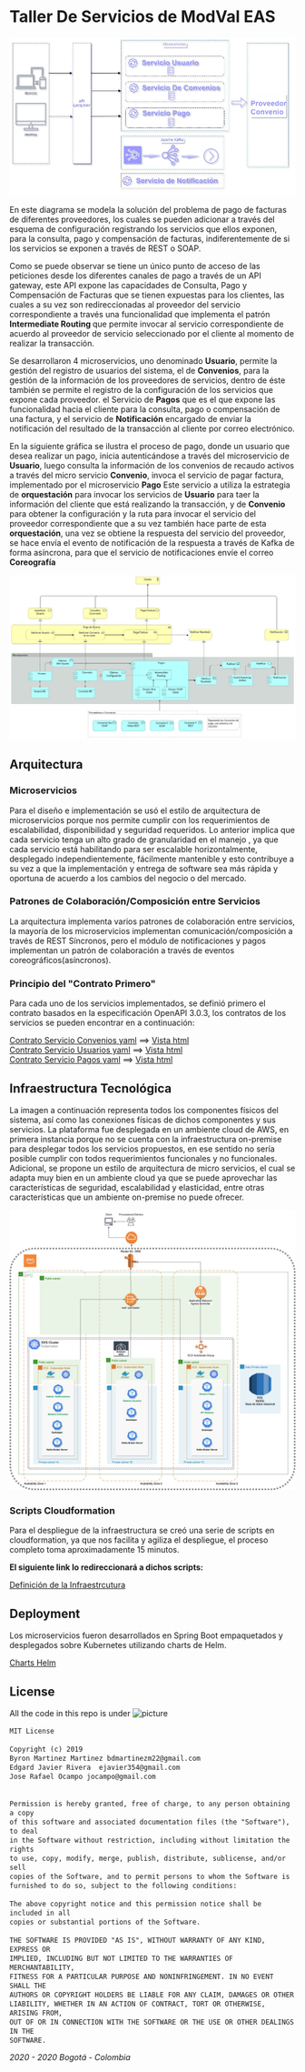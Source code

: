 # Taller De Servicios de ModVal EAS

![picture](Diagrama%20Servicios%20Facturas.jpg)

En este diagrama se modela la solución del problema de pago de facturas de diferentes proveedores, los cuales se pueden adicionar a través del esquema
de configuración registrando los servicios que ellos exponen, para la consulta, pago y compensación de facturas, indiferentemente de si los servicios
se exponen a través de REST o SOAP. 

Como se puede observar se tiene un único punto de acceso de las peticiones desde los diferentes canales de pago a través de un API gateway, este API expone
las capacidades de Consulta, Pago y Compensación de Facturas que se tienen expuestas para los clientes, las cuales a su vez son redireccionadas al proveedor
del servicio correspondiente a través una funcionalidad que implementa el patrón <strong> Intermediate Routing </strong> que permite invocar al servicio correspondiente
de acuerdo al proveedor de servicio seleccionado por el cliente al momento de realizar la transacción.

Se desarrollaron 4 microservicios, uno denominado <b>Usuario</b>, permite la gestión del registro de usuarios del sistema, el de <b>Convenios</b>, para la gestión de la 
información de los proveedores de servicios, dentro de éste también se permite el registro de la configuración de los servicios que expone cada proveedor. el Servicio 
de <b>Pagos</b> que es el que expone las funcionalidad hacia el cliente para la consulta, pago o compensación de una factura, y el servicio de <b>Notificación</b> encargado
de enviar la notificación del resultado de la transacción al cliente por correo electrónico.

En la siguiente gráfica se ilustra el proceso de pago, donde un usuario que desea realizar un pago, inicia autenticándose a través del microservicio de <b>Usuario</b>, luego
consulta la información de los convenios de recaudo activos a través del micro servicio <b>Convenio</b>, invoca el servicio de pagar factura, implementado por el microservicio
<b>Pago</b> Este servicio a utiliza la estrategia de <b>orquestación</b> para invocar los servicios de <b>Usuario</b> para taer la información del cliente que está realizando
la transacción, y de <b>Convenio</b> para obtener la configuración y la ruta para invocar el servicio del proveedor correspondiente que a su vez también hace parte de
esta <b>orquestación</b>, una vez se obtiene la respuesta del servicio del proveedor, se hace envía el evento de notificación de la respuesta a través de Kafka  de forma
asíncrona, para que el servicio de notificaciones envíe el correo <b> Coreografía </b>


![picture](ProcesoPago.jpg)

<h2> Arquitectura </h2>



<h3>Microservicios</h3>
<p>Para el diseño e implementación se usó el estilo de arquitectura de microservicios porque nos permite cumplir con los requerimientos de escalabilidad, disponibilidad y seguridad requeridos. Lo anterior implica que cada servicio tenga un alto grado de granularidad en el manejo , ya que cada servicio está habilitando para ser escalable horizontalmente, desplegado independientemente, fácilmente mantenible y esto contribuye a su vez a  que la implementación y entrega de software sea más rápida y oportuna de acuerdo a los cambios del negocio o del mercado. </p>

<h3>Patrones de Colaboración/Composición entre Servicios</h3>
<p>La arquitectura implementa varios patrones de colaboración entre servicios, la mayoría de los microservicios implementan comunicación/composición a través de REST Síncronos, pero el módulo de notificaciones y pagos  implementan un patrón de colaboración a través de eventos coreográficos(asíncronos).</p>

<h3>Principio del "Contrato Primero"</h3>
Para cada uno de los servicios implementados, se definió primero el contrato basados en la especificación OpenAPI 3.0.3, los contratos de los servicios se pueden encontrar
en a continuación:

[Contrato Servicio Convenios yaml](Contracts/Convenios.yaml)  ==>  [Vista html](https://htmlpreview.github.io/?Contracts/Convenios.html)<br/>
[Contrato Servicio Usuarios yaml](Contracts/Usuario.yaml)  ==> [Vista html](https://htmlpreview.github.io/?Contracts/Usuarios.html) <br/>
[Contrato Servicio Pagos yaml](Contracts/PagoDispatcher.yaml) ==> [Vista html](https://htmlpreview.github.io/?Contracts/Pagos.html)


<h2>Infraestructura Tecnológica</h2>
<p>La imagen a continuación representa todos los componentes físicos del sistema, así como las conexiones físicas de dichos  componentes y sus servicios. La plataforma fue desplegada en un ambiente cloud de AWS, en primera instancia porque no se cuenta con la infraestructura on-premise para desplegar todos los servicios propuestos, en ese sentido no sería posible cumplir con todos requerimientos funcionales y no funcionales. Adicional, se propone un estilo de arquitectura de micro servicios, el cual se adapta muy bien en un ambiente cloud ya que se puede aprovechar las características de seguridad, escalabilidad y elasticidad, entre otras características que un ambiente on-premise no puede ofrecer.</p>

![picture](DiagramaDeDespliegue.jpg)


<h3>Scripts Cloudformation</h3>
<p> Para el despliegue de la infraestructura se creó una serie de scripts en cloudformation, ya que nos facilita y agiliza el despliegue, el proceso completo toma aproximadamente 15 minutos. </p> 
<p><b>El siguiente link lo redireccionará a dichos scripts:</b></p>

[Definición de la Infraestrcutura](Infraestructura/aws_eks/README.md)



<h2>Deployment</h2>

<p>Los microservicios fueron desarrollados en Spring Boot empaquetados y desplegados sobre Kubernetes utilizando charts de Helm.</p> 

[Charts Helm](Apps/)


<h2>License</h2>

All the code in this repo is under ![picture](https://img.shields.io/badge/license-MIT-brightgreen)

```
MIT License

Copyright (c) 2019 
Byron Martinez Martinez bdmartinezm22@gmail.com
Edgard Javier Rivera  ejavier354@gmail.com
Jose Rafael Ocampo jocampo@gmail.com


Permission is hereby granted, free of charge, to any person obtaining a copy
of this software and associated documentation files (the "Software"), to deal
in the Software without restriction, including without limitation the rights
to use, copy, modify, merge, publish, distribute, sublicense, and/or sell
copies of the Software, and to permit persons to whom the Software is
furnished to do so, subject to the following conditions:

The above copyright notice and this permission notice shall be included in all
copies or substantial portions of the Software.

THE SOFTWARE IS PROVIDED "AS IS", WITHOUT WARRANTY OF ANY KIND, EXPRESS OR
IMPLIED, INCLUDING BUT NOT LIMITED TO THE WARRANTIES OF MERCHANTABILITY,
FITNESS FOR A PARTICULAR PURPOSE AND NONINFRINGEMENT. IN NO EVENT SHALL THE
AUTHORS OR COPYRIGHT HOLDERS BE LIABLE FOR ANY CLAIM, DAMAGES OR OTHER
LIABILITY, WHETHER IN AN ACTION OF CONTRACT, TORT OR OTHERWISE, ARISING FROM,
OUT OF OR IN CONNECTION WITH THE SOFTWARE OR THE USE OR OTHER DEALINGS IN THE
SOFTWARE.
```
_2020 - 2020 Bogotá - Colombia_


